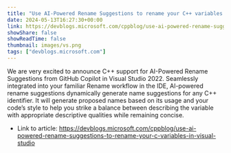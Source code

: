 ```yaml
---
title: "Use AI-Powered Rename Suggestions to rename your C++ variables in Visual Studio"
date: 2024-05-13T16:27:30+00:00
link: https://devblogs.microsoft.com/cppblog/use-ai-powered-rename-suggestions-to-rename-your-c-variables-in-visual-studio
showShare: false
showReadTime: false
thumbnail: images/vs.png
tags: ["devblogs.microsoft.com"]
---
```

We are very excited to announce C++ support for AI-Powered Rename Suggestions from GitHub Copilot in Visual Studio 2022. Seamlessly integrated into your familiar Rename workflow in the IDE, AI-powered rename suggestions dynamically generate name suggestions for any C++ identifier. It will generate proposed names based on its usage and your code’s style to help you strike a balance between describing the variable with appropriate descriptive qualities while remaining concise.

- Link to article: https://devblogs.microsoft.com/cppblog/use-ai-powered-rename-suggestions-to-rename-your-c-variables-in-visual-studio